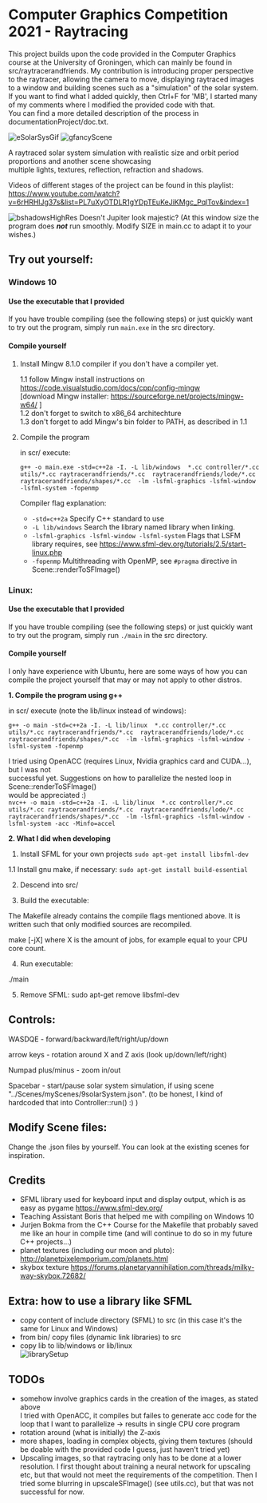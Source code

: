 # Computer Graphics Competition 2021 - Raytracing 

This project builds upon the code provided in the Computer Graphics course
at the University of Groningen, which can mainly be found in src/raytracerandfriends.
My contribution is introducing proper perspective to the raytracer, 
allowing the camera to move, displaying raytraced images to a window
and building scenes such as a "simulation" of the solar system. If you want to find
what I added quickly, then Ctrl+F for 'MB', I started many of my comments where I 
modified the provided code with that.  
You can find a more detailed description of the process in
documentationProject/doc.txt.

![eSolarSysGif](https://user-images.githubusercontent.com/56026631/112857913-a3ffe600-90b1-11eb-8eec-0c8fee89e895.gif)
![gfancyScene](https://user-images.githubusercontent.com/56026631/112858870-9434d180-90b2-11eb-92ed-8ed65cf59b0f.gif)

A raytraced solar system simulation with realistic size and orbit period proportions and another scene showcasing  
multiple lights, textures, reflection, refraction and shadows.


Videos of different stages of the project can be found in this playlist:  
https://www.youtube.com/watch?v=6rHRHlJg37s&list=PL7uXyOTDLR1gYDpTEuKeJiKMgc_PqlTov&index=1


![bshadowsHighRes](https://user-images.githubusercontent.com/56026631/112717810-2b512c00-8eef-11eb-8249-38791959a4d2.png)
Doesn't Jupiter look majestic? (At this window size the program does ***not*** run smoothly. Modify SIZE in main.cc to adapt 
it to your wishes.)


## Try out yourself:

### Windows 10

#### Use the executable that I provided

If you have trouble compiling (see the following steps) or just quickly want to try out 
the program, simply run ```main.exe``` in the src directory.

#### Compile yourself

1. Install Mingw 8.1.0 compiler if you don't have a compiler yet.

   1.1 follow Mingw install instructions on https://code.visualstudio.com/docs/cpp/config-mingw  
      [download Mingw installer: https://sourceforge.net/projects/mingw-w64/ ]  
   1.2 don't forget to switch to x86_64 architechture  
   1.3 don't forget to add Mingw's bin folder to PATH, as described in 1.1  


2. Compile the program

   in scr/ execute:  

   ```g++ -o main.exe -std=c++2a -I. -L lib/windows  *.cc controller/*.cc utils/*.cc raytracerandfriends/*.cc  raytracerandfriends/lode/*.cc raytracerandfriends/shapes/*.cc  -lm -lsfml-graphics -lsfml-window -lsfml-system -fopenmp```
   
   Compiler flag explanation:    
   - ```-std=c++2a```     Specify C++ standard to use
   - ```-L lib/windows``` Search the library named library when linking.
   - ```-lsfml-graphics -lsfml-window -lsfml-system``` Flags that LSFM library requires, see https://www.sfml-dev.org/tutorials/2.5/start-linux.php
   - ```-fopenmp```       Multithreading with OpenMP, see ```#pragma``` directive in Scene::renderToSFImage()


### Linux:

#### Use the executable that I provided

If you have trouble compiling (see the following steps) or just quickly want to try out 
the program, simply run ```./main``` in the src directory.

#### Compile yourself

I only have experience with Ubuntu, here are some ways of how you can compile 
the project yourself that may or may not apply to other distros.

**1. Compile the program using g++**

   in scr/ execute (note the lib/linux instead of windows):  

   ```g++ -o main -std=c++2a -I. -L lib/linux  *.cc controller/*.cc utils/*.cc raytracerandfriends/*.cc  raytracerandfriends/lode/*.cc raytracerandfriends/shapes/*.cc  -lm -lsfml-graphics -lsfml-window -lsfml-system -fopenmp```

   I tried using OpenACC (requires Linux, Nvidia graphics card and CUDA...), but I was not  
   successful yet. Suggestions on how to parallelize the nested loop in Scene::renderToSFImage()  
   would be appreciated :)  
   ```nvc++ -o main -std=c++2a -I. -L lib/linux  *.cc controller/*.cc utils/*.cc raytracerandfriends/*.cc  raytracerandfriends/lode/*.cc raytracerandfriends/shapes/*.cc  -lm -lsfml-graphics -lsfml-window -lsfml-system -acc -Minfo=accel```

**2. What I did when developing**

   1. Install SFML for your own projects
   ```sudo apt-get install libsfml-dev```

   1.1 Install gnu make, if necessary:
   ```sudo apt-get install build-essential```

   2. Descend into src/

   3. Build the executable:

   The Makefile already contains the compile flags mentioned above. It is written such that only modified sources are recompiled.

   make [-jX] 
   where X is the amount of jobs, for example equal to your CPU core count.

   4. Run executable:

   ./main

   5. Remove SFML:
   sudo apt-get remove libsfml-dev



## Controls:

WASDQE            - forward/backward/left/right/up/down

arrow keys        - rotation around X and Z axis (look up/down/left/right)

Numpad plus/minus - zoom in/out

Spacebar          - start/pause solar system simulation, if using scene "../Scenes/myScenes/9solarSystem.json".
                  (to be honest, I kind of hardcoded that into Controller::run() :) )


## Modify Scene files:

Change the .json files by yourself. You can look at the existing scenes for inspiration.


## Credits

- SFML library used for keyboard input and display output, which is as easy as pygame https://www.sfml-dev.org/
- Teaching Assistant Boris that helped me with compiling on Windows 10
- Jurjen Bokma from the C++ Course for the Makefile that probably saved me like an hour in compile time (and will continue to do so in my future C++ projects...)
- planet textures (including our moon and pluto): http://planetpixelemporium.com/planets.html
- skybox texture https://forums.planetaryannihilation.com/threads/milky-way-skybox.72682/



## Extra: how to use a library like SFML

- copy content of include directory (SFML) to src (in this case it's the same for Linux and Windows)  
- from bin/ copy files (dynamic link libraries) to src  
- copy lib to lib/windows or lib/linux  
![librarySetup](https://user-images.githubusercontent.com/56026631/112718740-39a24680-8ef5-11eb-91f4-1e59d65bbe47.png)


## TODOs

- somehow involve graphics cards in the creation of the images, as stated above  
  I tried with OpenACC, it compiles but failes to generate acc code for the loop
  that I want to parallelize -> results in single CPU core program
- rotation around (what is initially) the Z-axis
- more shapes, loading in complex objects, giving them textures (should be doable
  with the provided code I guess, just haven't tried yet)
- Upscaling images, so that raytracing only has to be done at a lower resolution.
  I first thought about training a neural network for upscaling etc, but that would
  not meet the requirements of the competition. Then I tried some blurring in
  upscaleSFImage() (see utils.cc), but that was not successful for now.


